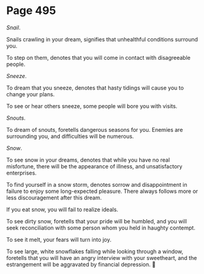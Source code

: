 # Page 495
_Snail_.


Snails crawling in your dream, signifies that unhealthful
conditions surround you.


To step on them, denotes that you will come in contact
with disagreeable people.


_Sneeze_.


To dream that you sneeze, denotes that hasty tidings will cause
you to change your plans.


To see or hear others sneeze, some people will bore you with visits.


_Snouts_.


To dream of snouts, foretells dangerous seasons for you.
Enemies are surrounding you, and difficulties will be numerous.


_Snow_.


To see snow in your dreams, denotes that while you have no real misfortune,
there will be the appearance of illness, and unsatisfactory enterprises.


To find yourself in a snow storm, denotes sorrow and disappointment
in failure to enjoy some long-expected pleasure. There always follows
more or less discouragement after this dream.


If you eat snow, you will fail to realize ideals.


To see dirty snow, foretells that your pride will be humbled,
and you will seek reconciliation with some person whom you held
in haughty contempt.


To see it melt, your fears will turn into joy.


To see large, white snowflakes falling while looking through a window,
foretells that you will have an angry interview with your sweetheart,
and the estrangement will be aggravated by financial depression.
